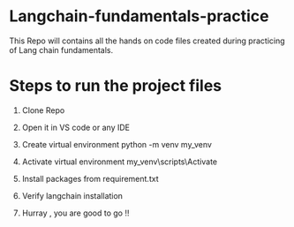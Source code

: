 # Langchain-fundamentals-practice
This Repo will contains all the hands on code files created during practicing of Lang chain fundamentals.


# Steps to run the project files 

1) Clone Repo
2) Open it in VS code or any IDE
3) Create virtual environment
      python -m venv my_venv
   
5) Activate virtual environment
    my_venv\scripts\Activate

6) Install packages from requirement.txt
7) Verify langchain installation
8) Hurray , you are good to go !!
